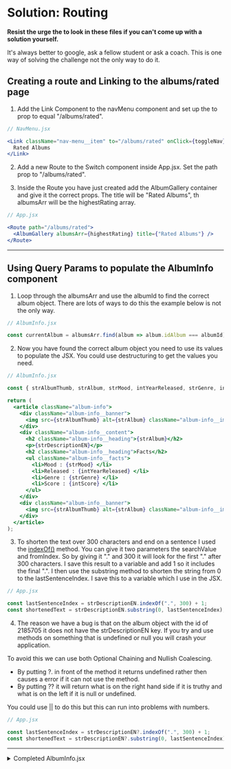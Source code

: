 # Solution: Routing

**Resist the urge the to look in these files if you can't come up with a solution yourself.**

It's always better to google, ask a fellow student or ask a coach. This is one way of solving the challenge not the only way to do it.

## Creating a route and Linking to the albums/rated page

1. Add the Link Component to the navMenu component and set up the to prop to equal "/albums/rated".

```jsx
// NavMenu.jsx

<Link className="nav-menu__item" to="/albums/rated" onClick={toggleNav}>
  Rated Albums
</Link>
```

2. Add a new Route to the Switch component inside App.jsx. Set the path prop to "/albums/rated".

3. Inside the Route you have just created add the AlbumGallery container and give it the correct props. The title will be "Rated Albums", th albumsArr will be the highestRating array.

```jsx
// App.jsx

<Route path="/albums/rated">
  <AlbumGallery albumsArr={highestRating} title={"Rated Albums"} />
</Route>
```

---

## Using Query Params to populate the AlbumInfo component

1. Loop through the albumsArr and use the albumId to find the correct album object. There are lots of ways to do this the example below is not the only way.

```jsx
// AlbumInfo.jsx

const currentAlbum = albumsArr.find(album => album.idAlbum === albumId);
```

2. Now you have found the correct album object you need to use its values to populate the JSX. You could use destructuring to get the values you need.

```jsx
// AlbumInfo.jsx

const { strAlbumThumb, strAlbum, strMood, intYearReleased, strGenre, intScore, strDescriptionEN } = currentAlbum;

return (
  <article className="album-info">
    <div className="album-info__banner">
      <img src={strAlbumThumb} alt={strAlbum} className="album-info__img album-info__img--first" />
    </div>
    <div className="album-info__content">
      <h2 className="album-info__heading">{strAlbum}</h2>
      <p>{strDescriptionEN}</p>
      <h2 className="album-info__heading">Facts</h2>
      <ul className="album-info__facts">
        <li>Mood : {strMood} </li>
        <li>Released : {intYearReleased} </li>
        <li>Genre : {strGenre} </li>
        <li>Score : {intScore} </li>
      </ul>
    </div>
    <div className="album-info__banner">
      <img src={strAlbumThumb} alt={strAlbum} className="album-info__img album-info__img--last" />
    </div>
  </article>
);
```

3. To shorten the text over 300 characters and end on a sentence I used the [indexOf()](https://developer.mozilla.org/en-US/docs/Web/JavaScript/Reference/Global_Objects/String/indexOf) method. You can give it two parameters the searchValue and fromIndex. So by giving it "." and 300 it will look for the first "." after 300 characters. I save this result to a variable and add 1 so it includes the final ".". I then use the substring method to shorten the string from 0 to the lastSentenceIndex. I save this to a variable which I use in the JSX.

```jsx
// App.jsx

const lastSentenceIndex = strDescriptionEN.indexOf(".", 300) + 1;
const shortenedText = strDescriptionEN.substring(0, lastSentenceIndex);
```

4. The reason we have a bug is that on the album object with the id of 2185705 it does not have the strDescriptionEN key. If you try and use methods on something that is undefined or null you will crash your application.

To avoid this we can use both Optional Chaining and Nullish Coalescing.

- By putting ?. in front of the method it returns undefined rather then causes a error if it can not use the method.
- By putting ?? it will return what is on the right hand side if it is truthy and what is on the left if it is null or undefined. 

You could use || to do this but this can run into problems with numbers.

```jsx
// App.jsx

const lastSentenceIndex = strDescriptionEN?.indexOf(".", 300) + 1;
const shortenedText = strDescriptionEN?.substring(0, lastSentenceIndex) ?? "No description given.";
```

---

<details>
<summary>Completed AlbumInfo.jsx</summary>

```jsx
// AlbumInfo.jsx

import React from "react";

import "./AlbumInfo.scss";

import { useParams } from "react-router";

const AlbumInfo = props => {
  const { albumsArr } = props;
  const { albumId } = useParams();

  const currentAlbum = albumsArr.find(album => album.idAlbum === albumId);
  const { strAlbumThumb, strAlbum, strMood, intYearReleased, strGenre, intScore, strDescriptionEN } = currentAlbum;

  const lastSentenceIndex = strDescriptionEN?.indexOf(".", 300) + 1;
  const shortenedText = strDescriptionEN?.substring(0, lastSentenceIndex) ?? "No description given.";

  return (
    <article className="album-info">
      <div className="album-info__banner">
        <img src={strAlbumThumb} alt={strAlbum} className="album-info__img album-info__img--first" />
      </div>
      <div className="album-info__content">
        <h2 className="album-info__heading">{strAlbum}</h2>
        <p>{shortenedText}</p>
        <h2 className="album-info__heading">Facts</h2>
        <ul className="album-info__facts">
          <li>Mood : {strMood} </li>
          <li>Released : {intYearReleased} </li>
          <li>Genre : {strGenre} </li>
          <li>Score : {intScore} </li>
        </ul>
      </div>
      <div className="album-info__banner">
        <img src={strAlbumThumb} alt={strAlbum} className="album-info__img album-info__img--last" />
      </div>
    </article>
  );
};

export default AlbumInfo;
```

</details>
